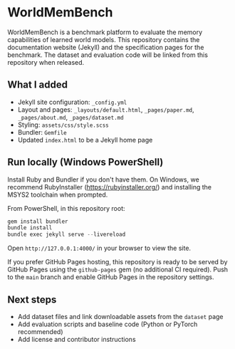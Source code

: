 # WorldMemBench

WorldMemBench is a benchmark platform to evaluate the memory capabilities of learned world models. This repository contains the documentation website (Jekyll) and the specification pages for the benchmark. The dataset and evaluation code will be linked from this repository when released.

## What I added

- Jekyll site configuration: `_config.yml`
- Layout and pages: `_layouts/default.html`, `_pages/paper.md`, `_pages/about.md`, `_pages/dataset.md`
- Styling: `assets/css/style.scss`
- Bundler: `Gemfile`
- Updated `index.html` to be a Jekyll home page

## Run locally (Windows PowerShell)

Install Ruby and Bundler if you don't have them. On Windows, we recommend RubyInstaller (https://rubyinstaller.org/) and installing the MSYS2 toolchain when prompted.

From PowerShell, in this repository root:

```powershell
gem install bundler
bundle install
bundle exec jekyll serve --livereload
```

Open `http://127.0.0.1:4000/` in your browser to view the site.

If you prefer GitHub Pages hosting, this repository is ready to be served by GitHub Pages using the `github-pages` gem (no additional CI required). Push to the `main` branch and enable GitHub Pages in the repository settings.

## Next steps

- Add dataset files and link downloadable assets from the `dataset` page
- Add evaluation scripts and baseline code (Python or PyTorch recommended)
- Add license and contributor instructions
